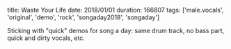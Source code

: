 title: Waste Your Life
date: 2018/01/01
duration: 166807
tags: ['male.vocals', 'original', 'demo', 'rock', 'songaday2018', 'songaday']

Sticking with "quick" demos for song a day: same drum track, no bass part, quick and dirty vocals, etc.
